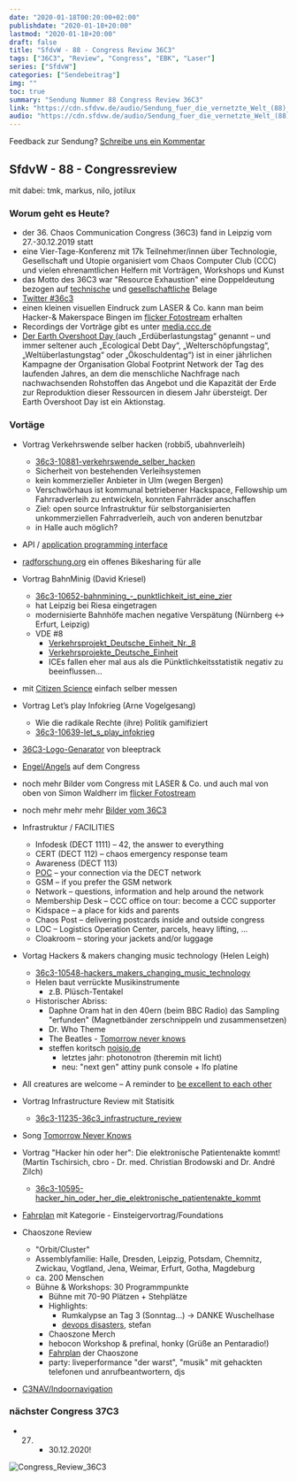 ```yaml
---
date: "2020-01-18T00:20:00+02:00"
publishdate: "2020-01-18+20:00"
lastmod: "2020-01-18+20:00"
draft: false
title: "SfdvW - 88 - Congress Review 36C3"
tags: ["36C3", "Review", "Congress", "EBK", "Laser"]
series: ["SfdvW"]
categories: ["Sendebeitrag"]
img: ""
toc: true
summary: "Sendung Nummer 88 Congress Review 36C3"
link: "https://cdn.sfdvw.de/audio/Sendung_fuer_die_vernetzte_Welt_(88)_2020_01_18_Congress_Review_36C3.mp3"
audio: "https://cdn.sfdvw.de/audio/Sendung_fuer_die_vernetzte_Welt_(88)_2020_01_18_Congress_Review_36C3.mp3"
---
```


<div align="center" id="example"></div>
<script src="https://cdn.podlove.org/web-player/embed.js"></script>


Feedback zur Sendung?
[Schreibe uns ein Kommentar](mailto:SfdvW@radiocorax.de)

## SfdvW - 88 - Congressreview
mit dabei: tmk, markus, nilo, jotilux

### Worum geht es Heute?
* der 36. Chaos Communication Congress (36C3) fand in Leipzig vom 27.-30.12.2019 statt
* eine Vier-Tage-Konferenz mit 17k Teilnehmer/innen über Technologie, Gesellschaft und Utopie organisiert vom Chaos Computer Club (CCC) und vielen ehrenamtlichen Helfern mit Vorträgen, Workshops und Kunst
* das Motto des 36C3 war "Resource Exhaustion" eine Doppeldeutung bezogen auf [technische](https://en.wikipedia.org/wiki/Resource_exhaustion_attack) und [gesellschaftliche](https://www.overshootday.org/) Belage
* [Twitter #36c3](https://twitter.com/hashtag/36c3)
* einen kleinen visuellen Eindruck zum LASER & Co. kann man beim Hacker-& Makerspace Bingen im [flicker Fotostream](https://flic.kr/s/aHsmKy6EQB) erhalten
* Recordings der Vorträge gibt es unter [media.ccc.de](https://media.ccc.de/c/36c3)
* [Der Earth Overshoot Day ](https://de.wikipedia.org/wiki/Earth_Overshoot_Day) (auch „Erdüberlastungstag“ genannt – und immer seltener auch „Ecological Debt Day“, „Welterschöpfungstag“, „Weltüberlastungstag“ oder „Ökoschuldentag“) ist in einer jährlichen Kampagne der Organisation Global Footprint Network der Tag des laufenden Jahres, an dem die menschliche Nachfrage nach nachwachsenden Rohstoffen das Angebot und die Kapazität der Erde zur Reproduktion dieser Ressourcen in diesem Jahr übersteigt. Der Earth Overshoot Day ist ein Aktionstag.

### Vortäge
* Vortrag Verkehrswende selber hacken (robbi5, ubahnverleih)
	* [36c3-10881-verkehrswende_selber_hacken](https://media.ccc.de/v/36c3-10881-verkehrswende_selber_hacken)
	* Sicherheit von bestehenden Verleihsystemen
	* kein kommerzieller Anbieter in Ulm (wegen Bergen)
	* Verschwörhaus ist kommunal betriebener Hackspace, Fellowship um Fahrradverleih zu entwickeln, konnten Fahrräder anschaffen
	* Ziel: open source Infrastruktur für selbstorganisierten unkommerziellen Fahrradverleih, auch von anderen benutzbar
	* in Halle auch möglich?

* API / [application programming interface](https://de.wikipedia.org/wiki/Programmierschnittstelle)
* [radforschung.org](https://radforschung.org/) ein offenes Bikesharing für alle
* Vortrag BahnMinig (David Kriesel)
	* [36c3-10652-bahnmining_-_punktlichkeit_ist_eine_zier](https://media.ccc.de/v/36c3-10652-bahnmining_-_punktlichkeit_ist_eine_zier)
	* hat Leipzig bei Riesa eingetragen
	* modernisierte Bahnhöfe machen negative Verspätung (Nürnberg <-> Erfurt, Leipzig)
	* VDE #8
		* [Verkehrsprojekt_Deutsche_Einheit_Nr._8](https://de.wikipedia.org/wiki/Verkehrsprojekt_Deutsche_Einheit_Nr._8)
		* [Verkehrsprojekte_Deutsche_Einheit](https://de.wikipedia.org/wiki/Verkehrsprojekte_Deutsche_Einheit)
		* ICEs fallen eher mal aus als die Pünktlichkeitsstatistik negativ zu beeinflussen...
* mit [Citizen Science](https://de.wikipedia.org/wiki/Citizen_Science) einfach selber messen 
* Vortrag Let’s play Infokrieg (Arne Vogelgesang)
	* Wie die radikale Rechte (ihre) Politik gamifiziert
	* [36c3-10639-let_s_play_infokrieg](https://media.ccc.de/v/36c3-10639-let_s_play_infokrieg)
* [36C3-Logo-Genarator](https://36c3.bleeptrack.de/) von bleeptrack
* [Engel/Angels](https://events.ccc.de/congress/2019/wiki/index.php/Static:Volunteers) auf dem Congress
* noch mehr Bilder vom Congress mit LASER & Co. und auch mal von oben von Simon Waldherr im [flicker Fotostream](https://www.flickr.com/photos/simonwaldherr/)
* noch mehr mehr mehr [Bilder vom 36C3](https://www.flickriver.com/groups/chaoscomputerclub/pool/)
* Infrastruktur / FACILITIES
	* Infodesk (DECT 1111) – 42, the answer to everything
	* CERT (DECT 112) – chaos emergency response team
	* Awareness (DECT 113)
	* [POC](https://events.ccc.de/congress/2019/wiki/index.php/Static:POC) – your connection via the DECT network
	* GSM – if you prefer the GSM network
	* Network – questions, information and help around the network
	* Membership Desk – CCC office on tour: become a CCC supporter
	* Kidspace – a place for kids and parents
	* Chaos Post – delivering postcards inside and outside congress
	* LOC – Logistics Operation Center, parcels, heavy lifting, ...
	* Cloakroom – storing your jackets and/or luggage
* Vortag Hackers & makers changing music technology (Helen Leigh)
	* [36c3-10548-hackers_makers_changing_music_technology](https://media.ccc.de/v/36c3-10548-hackers_makers_changing_music_technology)
	* Helen baut verrückte Musikinstrumente
		* z.B. Plüsch-Tentakel
	* Historischer Abriss:
		* Daphne Oram hat in den 40ern (beim BBC Radio) das Sampling "erfunden" (Magnetbänder zerschnippeln und zusammensetzen)
		* Dr. Who Theme
		* The Beatles - [Tomorrow never knows](https://youtu.be/Ah2ckzXgrx4?t=6)
        * steffen koritsch [noisio.de](https://noisio.de/)
            * letztes jahr: photonotron (theremin mit licht)
            * neu: "next gen" attiny punk console + lfo platine
* All creatures are welcome – A reminder to [be excellent to each other](https://www.ccc.de/de/updates/2016/a-reminder-to-be-excellent-to-each-other)
* Vortrag Infrastructure Review mit Statisitk
	* [36c3-11235-36c3_infrastructure_review](https://media.ccc.de/v/36c3-11235-36c3_infrastructure_review)
* Song [Tomorrow Never Knows](https://en.wikipedia.org/wiki/Tomorrow_Never_Knows)
* Vortrag "Hacker hin oder her": Die elektronische Patientenakte kommt! (Martin Tschirsich, cbro - Dr. med. Christian Brodowski and Dr. André Zilch)
	* [36c3-10595-hacker_hin_oder_her_die_elektronische_patientenakte_kommt](https://media.ccc.de/v/36c3-10595-hacker_hin_oder_her_die_elektronische_patientenakte_kommt)
* [Fahrplan](https://halfnarp.events.ccc.de/) mit Kategorie - Einsteigervortrag/Foundations 
* Chaoszone Review
	* "Orbit/Cluster" 
	* Assemblyfamilie: Halle, Dresden, Leipzig, Potsdam, Chemnitz, Zwickau, Vogtland, Jena, Weimar, Erfurt, Gotha, Magdeburg
	* ca. 200 Menschen
	* Bühne & Workshops: 30 Programmpunkte
		* Bühne mit 70-90 Plätzen + Stehplätze
		* Highlights:
			* Rumkalypse an Tag 3 (Sonntag...) -> DANKE Wuschelhase
			* [devops disasters](https://www.youtube.com/watch?v=_H-Keya6xB8), stefan
		* Chaoszone Merch
		* hebocon Workshop & prefinal, honky (Grüße an Pentaradio!)
		* [Fahrplan](https://cfp.chaoszone.cz/36c3/schedule/) der Chaoszone 		
		* party: liveperformance "der warst", "musik" mit gehackten telefonen und anrufbeantwortern, djs
* [C3NAV/Indoornavigation](https://36c3.c3nav.de/)

### nächster Congress 37C3
* 27. - 30.12.2020!

![Congress_Review_36C3](https://cdn.sfdvw.de/audio/Sendung_fuer_die_vernetzte_Welt_(88)_2020_01_18_Congress_Review_36C3.jpg)

<script>
  podlovePlayer('#example', '/blog/sfdvw88.json');
</script>
